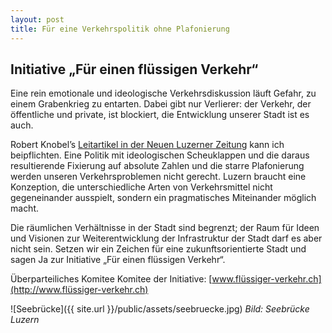```yaml
---
layout: post
title: Für eine Verkehrspolitik ohne Plafonierung
---
```


## Initiative „Für einen flüssigen Verkehr“
Eine rein emotionale und ideologische Verkehrsdiskussion läuft Gefahr, zu einem Grabenkrieg zu entarten. Dabei gibt nur Verlierer: der Verkehr, der öffentliche und private, ist blockiert, die Entwicklung unserer Stadt ist es auch.

Robert Knobel’s [Leitartikel in der Neuen Luzerner Zeitung](https://www.luzernerzeitung.ch/importe/fupep/neue_lz/lz_stadtluzern/Ideologische-Kaempfe-sind-das-Letzte-was-Luzern-braucht;art128775,623558) kann ich beipflichten. Eine Politik mit ideologischen Scheuklappen und die daraus resultierende Fixierung auf absolute Zahlen und die starre Plafonierung werden unseren Verkehrsproblemen nicht gerecht. Luzern braucht eine Konzeption, die unterschiedliche Arten von Verkehrsmittel nicht gegeneinander ausspielt, sondern ein pragmatisches Miteinander möglich macht.

Die räumlichen Verhältnisse in der Stadt sind begrenzt; der Raum für Ideen und Visionen zur Weiterentwicklung der Infrastruktur der Stadt darf es aber nicht sein. Setzen wir ein Zeichen für eine zukunftsorientierte Stadt und sagen Ja zur Initiative „Für einen flüssigen Verkehr“.

Überparteiliches Komitee Komitee der Initiative: [www.flüssiger-verkehr.ch](http://www.flüssiger-verkehr.ch)

![Seebrücke]({{ site.url }}/public/assets/seebruecke.jpg)
*Bild: Seebrücke Luzern*

